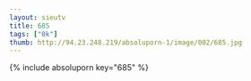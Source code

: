 ```yaml
--- 
layout: sieutv
title: 685
tags: ["0k"]
thumb: http://94.23.248.219/absoluporn-1/image/002/685.jpg
---
```

{% include absoluporn key="685" %} 
